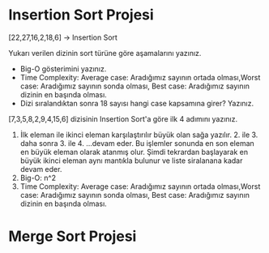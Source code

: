 # Insertion Sort Projesi
[22,27,16,2,18,6] -> Insertion Sort

Yukarı verilen dizinin sort türüne göre aşamalarını yazınız.
- Big-O gösterimini yazınız.
- Time Complexity: Average case: Aradığımız sayının ortada olması,Worst case: Aradığımız sayının sonda olması, Best case: Aradığımız sayının dizinin en başında olması.
- Dizi sıralandıktan sonra 18 sayısı hangi case kapsamına girer? Yazınız.


[7,3,5,8,2,9,4,15,6] dizisinin Insertion Sort'a göre ilk 4 adımını yazınız.

1.  İlk eleman ile ikinci eleman karşılaştırılır büyük olan sağa yazılır.  2. ile 3. daha sonra 3. ile 4. ...devam eder. Bu işlemler sonunda en son eleman en büyük eleman olarak atanmış olur. Şimdi tekrardan başlayarak en büyük ikinci eleman aynı mantıkla bulunur ve liste siralanana kadar devam eder.
2.  Big-O: n^2
3.  Time Complexity: Average case: Aradığımız sayının ortada olması,Worst case: Aradığımız sayının sonda olması, Best case: Aradığımız sayının dizinin en başında olması.

# Merge Sort Projesi




